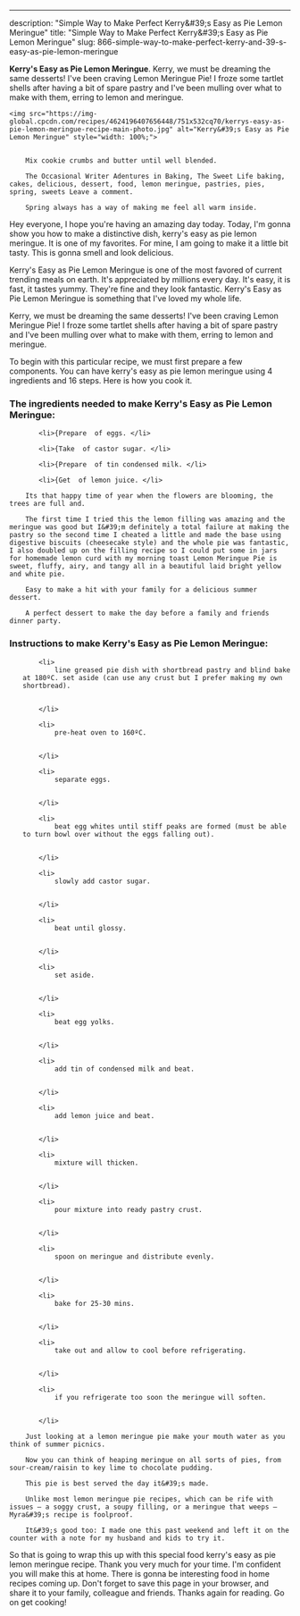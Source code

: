 ---
description: "Simple Way to Make Perfect Kerry&amp;#39;s Easy as Pie Lemon Meringue"
title: "Simple Way to Make Perfect Kerry&amp;#39;s Easy as Pie Lemon Meringue"
slug: 866-simple-way-to-make-perfect-kerry-and-39-s-easy-as-pie-lemon-meringue

<p>
	<strong>Kerry&#39;s Easy as Pie Lemon Meringue</strong>. 
	Kerry, we must be dreaming the same desserts! I&#39;ve been craving Lemon Meringue Pie! I froze some tartlet shells after having a bit of spare pastry and I&#39;ve been mulling over what to make with them, erring to lemon and meringue.
</p>
<p>
	
	<img src="https://img-global.cpcdn.com/recipes/4624196407656448/751x532cq70/kerrys-easy-as-pie-lemon-meringue-recipe-main-photo.jpg" alt="Kerry&#39;s Easy as Pie Lemon Meringue" style="width: 100%;">
	
	
		Mix cookie crumbs and butter until well blended.
	
		The Occasional Writer Adentures in Baking, The Sweet Life baking, cakes, delicious, dessert, food, lemon meringue, pastries, pies, spring, sweets Leave a comment.
	
		Spring always has a way of making me feel all warm inside.
	
</p>
<p>
	Hey everyone, I hope you're having an amazing day today. Today, I'm gonna show you how to make a distinctive dish, kerry&#39;s easy as pie lemon meringue. It is one of my favorites. For mine, I am going to make it a little bit tasty. This is gonna smell and look delicious.
</p>
	
<p>
	Kerry&#39;s Easy as Pie Lemon Meringue is one of the most favored of current trending meals on earth. It's appreciated by millions every day. It's easy, it is fast, it tastes yummy. They're fine and they look fantastic. Kerry&#39;s Easy as Pie Lemon Meringue is something that I've loved my whole life.
</p>
<p>
	Kerry, we must be dreaming the same desserts! I&#39;ve been craving Lemon Meringue Pie! I froze some tartlet shells after having a bit of spare pastry and I&#39;ve been mulling over what to make with them, erring to lemon and meringue.
</p>

<p>
To begin with this particular recipe, we must first prepare a few components. You can have kerry&#39;s easy as pie lemon meringue using 4 ingredients and 16 steps. Here is how you cook it.
</p>

<h3>The ingredients needed to make Kerry&#39;s Easy as Pie Lemon Meringue:</h3>

<ol>
	
		<li>{Prepare  of eggs. </li>
	
		<li>{Take  of castor sugar. </li>
	
		<li>{Prepare  of tin condensed milk. </li>
	
		<li>{Get  of lemon juice. </li>
	
</ol>
<p>
	
		Its that happy time of year when the flowers are blooming, the trees are full and.
	
		The first time I tried this the lemon filling was amazing and the meringue was good but I&#39;m definitely a total failure at making the pastry so the second time I cheated a little and made the base using digestive biscuits (cheesecake style) and the whole pie was fantastic, I also doubled up on the filling recipe so I could put some in jars for homemade lemon curd with my morning toast Lemon Meringue Pie is sweet, fluffy, airy, and tangy all in a beautiful laid bright yellow and white pie.
	
		Easy to make a hit with your family for a delicious summer dessert.
	
		A perfect dessert to make the day before a family and friends dinner party.
	
</p>

<h3>Instructions to make Kerry&#39;s Easy as Pie Lemon Meringue:</h3>

<ol>
	
		<li>
			line greased pie dish with shortbread pastry and blind bake at 180ºC. set aside (can use any crust but I prefer making my own shortbread).
			
			
		</li>
	
		<li>
			pre-heat oven to 160ºC.
			
			
		</li>
	
		<li>
			separate eggs.
			
			
		</li>
	
		<li>
			beat egg whites until stiff peaks are formed (must be able to turn bowl over without the eggs falling out).
			
			
		</li>
	
		<li>
			slowly add castor sugar.
			
			
		</li>
	
		<li>
			beat until glossy.
			
			
		</li>
	
		<li>
			set aside.
			
			
		</li>
	
		<li>
			beat egg yolks.
			
			
		</li>
	
		<li>
			add tin of condensed milk and beat.
			
			
		</li>
	
		<li>
			add lemon juice and beat.
			
			
		</li>
	
		<li>
			mixture will thicken.
			
			
		</li>
	
		<li>
			pour mixture into ready pastry crust.
			
			
		</li>
	
		<li>
			spoon on meringue and distribute evenly.
			
			
		</li>
	
		<li>
			bake for 25-30 mins.
			
			
		</li>
	
		<li>
			take out and allow to cool before refrigerating.
			
			
		</li>
	
		<li>
			if you refrigerate too soon the meringue will soften.
			
			
		</li>
	
</ol>

<p>
	
		Just looking at a lemon meringue pie make your mouth water as you think of summer picnics.
	
		Now you can think of heaping meringue on all sorts of pies, from sour-cream/raisin to key lime to chocolate pudding.
	
		This pie is best served the day it&#39;s made.
	
		Unlike most lemon meringue pie recipes, which can be rife with issues — a soggy crust, a soupy filling, or a meringue that weeps — Myra&#39;s recipe is foolproof.
	
		It&#39;s good too: I made one this past weekend and left it on the counter with a note for my husband and kids to try it.
	
</p>

<p>
	So that is going to wrap this up with this special food kerry&#39;s easy as pie lemon meringue recipe. Thank you very much for your time. I'm confident you will make this at home. There is gonna be interesting food in home recipes coming up. Don't forget to save this page in your browser, and share it to your family, colleague and friends. Thanks again for reading. Go on get cooking!
</p>
